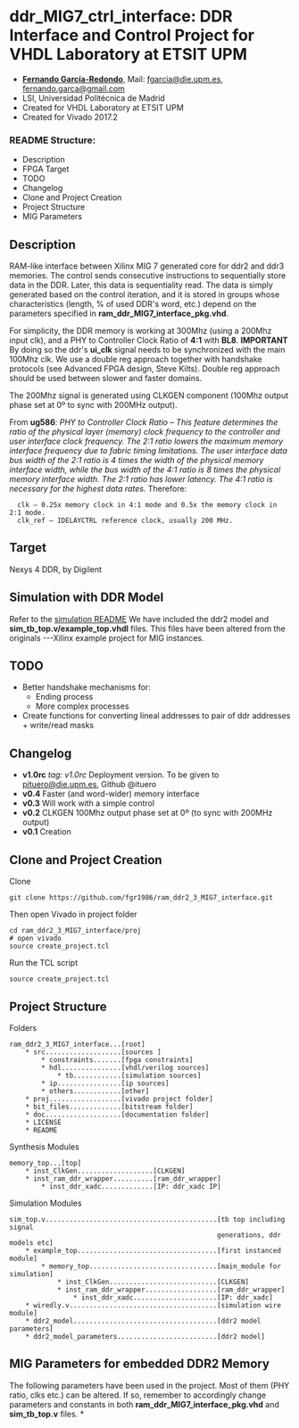 # ddr_MIG7_ctrl_interface: DDR Interface and Control Project for VHDL Laboratory at ETSIT UPM

* [**Fernando García-Redondo**](http://lsi.die.upm.es/People/fernando-garcia/), Mail: [fgarcia@die.upm.es](mailto:fgarcia@die.upm.es), [fernando.garca@gmail.com](mailto:fernando.garca@gmail.com)
* LSI, Universidad Politécnica de Madrid
* Created for VHDL Laboratory at ETSIT UPM
* Created for Vivado 2017.2

### README Structure:
* Description
* FPGA Target
* TODO
* Changelog
* Clone and Project Creation
* Project Structure
* MIG Parameters

## Description
RAM-like interface between Xilinx MIG 7 generated core for ddr2 and ddr3 memories.
The control sends consecutive instructions to sequentially store data in the DDR.
Later, this data is sequentiality read.
The data is simply generated based on the control iteration, and it is stored
in groups whose characteristics (length, % of used DDR's word, etc.) depend on
the parameters specified in **ram_ddr_MIG7_interface_pkg.vhd**.

For simplicity, the DDR memory is working at 300Mhz (using a 200Mhz input clk),
and a PHY to Controller Clock Ratio of **4:1** with **BL8**.
**IMPORTANT** By doing so the ddr's **ui_clk** signal needs to be synchronized with the main 100Mhz clk.
We use a double reg approach together with handshake protocols (see Advanced FPGA design, Steve Kilts).
Double reg approach should be used between slower and faster domains.

The 200Mhz signal is generated using CLKGEN component (100Mhz output phase set at 0º to sync with 200MHz output).

From **ug586**:
*PHY to Controller Clock Ratio – This feature determines the ratio of the physical
layer (memory) clock frequency to the controller and user interface clock frequency.
The 2:1 ratio lowers the maximum memory interface frequency due to fabric timing
limitations. The user interface data bus width of the 2:1 ratio is 4 times the width of
the physical memory interface width, while the bus width of the 4:1 ratio is 8 times the
physical memory interface width. The 2:1 ratio has lower latency. The 4:1 ratio is
necessary for the highest data rates.*
Therefore:

      clk – 0.25x memory clock in 4:1 mode and 0.5x the memory clock in 2:1 mode.
      clk_ref – IDELAYCTRL reference clock, usually 200 MHz.

## Target
Nexys 4 DDR, by Digilent

## Simulation with DDR Model
Refer to the [simulation README](src/hdl/tb/README_tb.md)
We have included the ddr2 model and **sim_tb_top.v/example_top.vhdl** files.
This files have been altered from the originals ---Xilinx example project for MIG instances.

## TODO
* Better handshake mechanisms for:
    * Ending process
    * More complex processes
* Create functions for converting lineal addresses to pair of ddr addresses + write/read masks

## Changelog
* **v1.0rc** *tag: v1.0rc* Deployment version. To be given to pituero@die.upm.es, Github @ituero
* **v0.4** Faster (and word-wider) memory interface
* **v0.3** Will work with a simple control
* **v0.2** CLKGEN 100Mhz output phase set at 0º (to sync with 200MHz output)
* **v0.1** Creation

## Clone and Project Creation

Clone
```
git clone https://github.com/fgr1986/ram_ddr2_3_MIG7_interface.git
```
Then open Vivado in project folder
```
cd ram_ddr2_3_MIG7_interface/proj
# open vivado
source create_project.tcl
```
Run the TCL script
```
source create_project.tcl
```

## Project Structure

Folders
```
ram_ddr2_3_MIG7_interface...[root]
    * src...................[sources ]
        * constraints.......[fpga constraints]
        * hdl...............[vhdl/verilog sources]
            * tb............[simulation sources]
        * ip................[ip sources]
        * others............[other]
    * proj..................[vivado project folder]
    * bit_files.............[bitstream folder]
    * doc...................[documentation folder]
    * LICENSE
    * README
```

Synthesis Modules
```
memory_top...[top]
    * inst_ClkGen...................[CLKGEN]
    * inst_ram_ddr_wrapper..........[ram_ddr_wrapper]
        * inst_ddr_xadc.............[IP: ddr_xadc IP]
```

Simulation Modules
```
sim_top.v...........................................[tb top including signal
                                                    generations, ddr models etc]
    * example_top...................................[first instanced module]
        * memory_top................................[main_module for simulation]
            * inst_ClkGen...........................[CLKGEN]
            * inst_ram_ddr_wrapper..................[ram_ddr_wrapper]
                * inst_ddr_xadc.....................[IP: ddr_xadc]
    * wiredly.v.....................................[simulation wire module]
    * ddr2_model....................................[ddr2 model parameters]
    * ddr2_model_parameters.........................[ddr2 model]
```

## MIG Parameters for embedded DDR2 Memory

The following parameters have been used in the project.
Most of them (PHY ratio, clks etc.) can be altered.
If so, remember to accordingly change parameters and constants in both
**ram_ddr_MIG7_interface_pkg.vhd** and **sim_tb_top.v** files.
*
